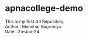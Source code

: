 # apnacollege-demo
This is my first Git Repository
<br>
Author : Manohar Bagraniya
<br>
Date : 25-Jun-24
